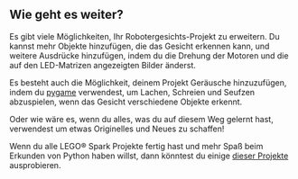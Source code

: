 ## Wie geht es weiter?

Es gibt viele Möglichkeiten, Ihr Robotergesichts-Projekt zu erweitern. Du kannst mehr Objekte hinzufügen, die das Gesicht erkennen kann, und weitere Ausdrücke hinzufügen, indem du die Drehung der Motoren und die auf den LED-Matrizen angezeigten Bilder änderst.

Es besteht auch die Möglichkeit, deinem Projekt Geräusche hinzuzufügen, indem du [pygame](https://www.pygame.org/wiki/GettingStarted) verwendest, um Lachen, Schreien und Seufzen abzuspielen, wenn das Gesicht verschiedene Objekte erkennt.

Oder wie wäre es, wenn du alles, was du auf diesem Weg gelernt hast, verwendest um etwas Originelles und Neues zu schaffen!

Wenn du alle LEGO® Spark Projekte fertig hast und mehr Spaß beim Erkunden von Python haben willst, dann könntest du einige [dieser Projekte](https://projects.raspberrypi.org/en/projects?software%5B%5D=python) ausprobieren.
